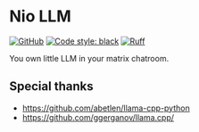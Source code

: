 # Nio LLM

[![GitHub](https://img.shields.io/github/license/Laurent2916/nio-llm)](https://github.com/Laurent2916/nio-llm/blob/master/LICENSE)
[![Code style: black](https://img.shields.io/badge/code%20style-black-000000.svg)](https://github.com/psf/black)
[![Ruff](https://img.shields.io/endpoint?url=https://raw.githubusercontent.com/charliermarsh/ruff/main/assets/badge/v1.json)](https://github.com/charliermarsh/ruff)

You own little LLM in your matrix chatroom.

## Special thanks

- https://github.com/abetlen/llama-cpp-python
- https://github.com/ggerganov/llama.cpp/
